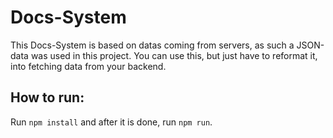 # Docs-System 
This Docs-System is based on datas coming from servers, as such a JSON-data was used in this project. 
You can use this, but just have to reformat it, into fetching data from your backend.

## How to run:
Run `npm install` and after it is done, run `npm run`.